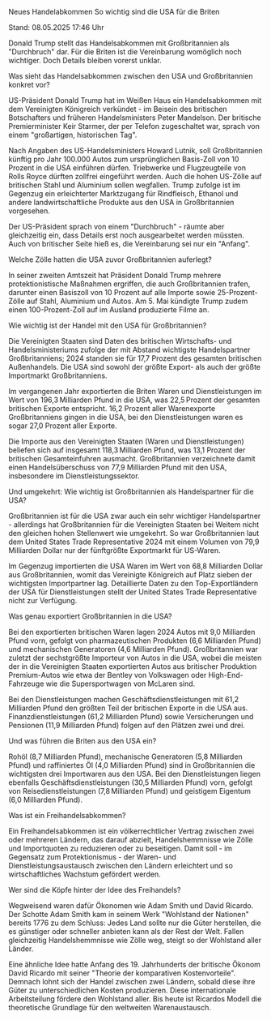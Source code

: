 
Neues Handelabkommen
So wichtig sind die USA für die Briten


Stand: 08.05.2025 17:46 Uhr


Donald Trump stellt das Handelsabkommen mit Großbritannien als "Durchbruch" dar. Für die Briten ist die Vereinbarung womöglich noch wichtiger. Doch Details bleiben vorerst unklar.


Was sieht das Handelsabkommen zwischen den USA und Großbritannien konkret vor?


US-Präsident Donald Trump hat im Weißen Haus ein Handelsabkommen mit dem Vereinigten Königreich verkündet - im Beisein des britischen Botschafters und früheren Handelsministers Peter Mandelson. Der britische Premierminister Keir Starmer, der per Telefon zugeschaltet war, sprach von einem "großartigen, historischen Tag".


Nach Angaben des US-Handelsministers Howard Lutnik, soll Großbritannien künftig pro Jahr 100.000 Autos zum ursprünglichen Basis-Zoll von 10 Prozent in die USA einführen dürfen. Triebwerke und Flugzeugteile von Rolls Royce dürften zollfrei eingeführt werden. Auch die hohen US-Zölle auf britischen Stahl und Aluminium sollen wegfallen. Trump zufolge ist im Gegenzug ein erleichterter Marktzugang für Rindfleisch, Ethanol und andere landwirtschaftliche Produkte aus den USA in Großbritannien vorgesehen.


Der US-Präsident sprach von einem "Durchbruch" - räumte aber gleichzeitig ein, dass Details erst noch ausgearbeitet werden müssten. Auch von britischer Seite hieß es, die Vereinbarung sei nur ein "Anfang".

Welche Zölle hatten die USA zuvor Großbritannien auferlegt?


In seiner zweiten Amtszeit hat Präsident Donald Trump mehrere protektionistische Maßnahmen ergriffen, die auch Großbritannien trafen, darunter einen Basiszoll von 10 Prozent auf alle Importe sowie 25-Prozent-Zölle auf Stahl, Aluminium und Autos. Am 5. Mai kündigte Trump zudem einen 100-Prozent-Zoll auf im Ausland produzierte Filme an.

Wie wichtig ist der Handel mit den USA für Großbritannien?


Die Vereinigten Staaten sind Daten des britischen Wirtschafts- und Handelsministeriums zufolge der mit Abstand wichtigste Handelspartner Großbritanniens; 2024 standen sie für 17,7 Prozent des gesamten britischen Außenhandels. Die USA sind sowohl der größte Export- als auch der größte Importmarkt Großbritanniens.


Im vergangenen Jahr exportierten die Briten Waren und Dienstleistungen im Wert von 196,3 Milliarden Pfund in die USA, was 22,5 Prozent der gesamten britischen Exporte entspricht. 16,2 Prozent aller Warenexporte Großbritanniens gingen in die USA, bei den Dienstleistungen waren es sogar 27,0 Prozent aller Exporte.


Die Importe aus den Vereinigten Staaten (Waren und Dienstleistungen) beliefen sich auf insgesamt 118,3 Milliarden Pfund, was 13,1 Prozent der britischen Gesamteinfuhren ausmacht. Großbritannien verzeichnete damit einen Handelsüberschuss von 77,9 Milliarden Pfund mit den USA, insbesondere im Dienstleistungssektor.

Und umgekehrt: Wie wichtig ist Großbritannien als Handelspartner für die USA?


Großbritannien ist für die USA zwar auch ein sehr wichtiger Handelspartner - allerdings hat Großbritannien für die Vereinigten Staaten bei Weitem nicht den gleichen hohen Stellenwert wie umgekehrt. So war Großbritannien laut dem United States Trade Representative 2024 mit einem Volumen von 79,9 Milliarden Dollar nur der fünftgrößte Exportmarkt für US-Waren.


Im Gegenzug importierten die USA Waren im Wert von 68,8 Milliarden Dollar aus Großbritannien, womit das Vereinigte Königreich auf Platz sieben der wichtigsten Importpartner lag. Detaillierte Daten zu den Top-Exportländern der USA für Dienstleistungen stellt der United States Trade Representative nicht zur Verfügung.

Was genau exportiert Großbritannien in die USA?


Bei den exportierten britischen Waren lagen 2024 Autos mit 9,0 Milliarden Pfund vorn, gefolgt von pharmazeutischen Produkten (6,6 Milliarden Pfund) und mechanischen Generatoren (4,6 Milliarden Pfund). Großbritannien war zuletzt der sechstgrößte Importeur von Autos in die USA, wobei die meisten der in die Vereinigten Staaten exportierten Autos aus britischer Produktion Premium-Autos wie etwa der Bentley von Volkswagen oder High-End-Fahrzeuge wie die Supersportwagen von McLaren sind.


Bei den Dienstleistungen machen Geschäftsdienstleistungen mit 61,2 Milliarden Pfund den größten Teil der britischen Exporte in die USA aus. Finanzdienstleistungen (61,2 Milliarden Pfund) sowie Versicherungen und Pensionen (11,9 Milliarden Pfund) folgen auf den Plätzen zwei und drei.



Und was führen die Briten aus den USA ein?


Rohöl (8,7 Milliarden Pfund), mechanische Generatoren (5,8 Milliarden Pfund) und raffiniertes Öl (4,0 Milliarden Pfund) sind in Großbritannien die wichtigsten drei Importwaren aus den USA. Bei den Dienstleistungen liegen ebenfalls Geschäftsdienstleistungen (30,5 Milliarden Pfund) vorn, gefolgt von Reisedienstleistungen (7,8 Milliarden Pfund) und geistigem Eigentum (6,0 Milliarden Pfund).

Was ist ein Freihandelsabkommen?


Ein Freihandelsabkommen ist ein völkerrechtlicher Vertrag zwischen zwei oder mehreren Ländern, das darauf abzielt, Handelshemmnisse wie Zölle und Importquoten zu reduzieren oder zu beseitigen. Damit soll - im Gegensatz zum Protektionismus - der Waren- und Dienstleistungsaustausch zwischen den Ländern erleichtert und so wirtschaftliches Wachstum gefördert werden.

Wer sind die Köpfe hinter der Idee des Freihandels?


Wegweisend waren dafür Ökonomen wie Adam Smith und David Ricardo. Der Schotte Adam Smith kam in seinem Werk "Wohlstand der Nationen" bereits 1776 zu dem Schluss: Jedes Land sollte nur die Güter herstellen, die es günstiger oder schneller anbieten kann als der Rest der Welt. Fallen gleichzeitig Handelshemmnisse wie Zölle weg, steigt so der Wohlstand aller Länder.


Eine ähnliche Idee hatte Anfang des 19. Jahrhunderts der britische Ökonom David Ricardo mit seiner "Theorie der komparativen Kostenvorteile". Demnach lohnt sich der Handel zwischen zwei Ländern, sobald diese ihre Güter zu unterschiedlichen Kosten produzieren. Diese internationale Arbeitsteilung fördere den Wohlstand aller. Bis heute ist Ricardos Modell die theoretische Grundlage für den weltweiten Warenaustausch.

